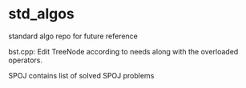 std_algos
=========

standard algo repo for future reference

bst.cpp: Edit TreeNode according to needs along with the overloaded operators.

SPOJ contains list of solved SPOJ problems
